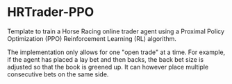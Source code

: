 # HRTrader-PPO

Template to train a Horse Racing online trader agent using a Proximal Policy Optimization (PPO) Reinforcement Learning (RL) algorithm.

The implementation only allows for one "open trade" at a time.
For example, if the agent has placed a lay bet and then backs, the back bet size is adjusted so that the book is greened up.
It can however place multiple consecutive bets on the same side.
